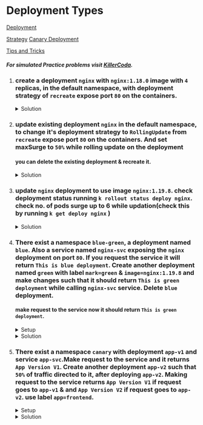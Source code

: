 # Deployment Types

[Deployment](https://kubernetes.io/docs/concepts/workloads/controllers/deployment/)
</br>

[Strategy](https://kubernetes.io/docs/concepts/workloads/controllers/deployment/#strategy)
[Canary Deployment](https://kubernetes.io/docs/concepts/workloads/controllers/deployment/#canary-deployment)
</br>

[Tips and Tricks](../../tips_and_tricks.md)

##### For simulated Practice problems visit [KillerCoda](https://killercoda.com/amitk).

1.  ### create a deployment `nginx` with `nginx:1.18.0` image with `4` replicas, in the default namespace, with deployment strategy of `recreate` expose port `80` on the containers.

    <details><summary>Solution</summary>
      <p>

      ```bash
      #generate yaml file
      k create deploy nginx --image=nginx:1.18.0 --replicas=4 --dry-run=client -o yaml > deploy.yaml

      #update pod.yaml
      apiVersion: apps/v1
      kind: Deployment
      metadata:
        creationTimestamp: null
        labels:
          app: nginx
        name: nginx
      spec:
        replicas: 4
        selector:
          matchLabels:
            app: nginx
        strategy:
          type: Recreate
        template:
          metadata:
            creationTimestamp: null
            labels:
              app: nginx
          spec:
            containers:
            - image: nginx:1.18.0
              name: nginx
              ports:
                - containerPort: 80
              resources: {}
      status: {}


      # create deployment
      k create -f deploy.yaml
      ```

      </p>
    </details>

1.  ### update existing deployment `nginx` in the default namespace, to change it's deployment strategy to `RollingUpdate` from `recreate` expose port `80` on the containers. And set maxSurge to `50%` while rolling update on the deployment

    #### you can delete the existing deployment & recreate it.

    <details><summary>Solution</summary>
      <p>

      ```bash
      #generate yaml file
      k create deploy nginx --image=nginx:1.18.0 --replicas=4 --dry-run=client -o yaml > deploy.yaml

      #update pod.yaml
      apiVersion: apps/v1
      kind: Deployment
      metadata:
        creationTimestamp: null
        labels:
          app: nginx
        name: nginx
      spec:
        replicas: 4
        selector:
          matchLabels:
            app: nginx
        strategy:
          type: RollingUpdate
          rollingUpdate:
            maxSurge: 50%
        template:
          metadata:
            creationTimestamp: null
            labels:
              app: nginx
          spec:
            containers:
            - image: nginx:1.18.0
              name: nginx
              ports:
                - containerPort: 80
              resources: {}
      status: {}


      # create deployment
      k create -f deploy.yaml
      ```

      </p>
    </details>

1.  ### update `nginx` deployment to use image `nginx:1.19.8`. check deployment status running `k rollout status deploy nginx`. check no. of pods surge up to 6 while updation(check this by running `k get deploy nginx` )


    <details><summary>Solution</summary>
      <p>

      ```bash
      #update the deployment
      k edit deploy nginx 
      # then edit the container image
    
      OR

      # set new image on the deployment
      k set image deploy nginx nginx=nginx:1.19.8
      ```

      </p>
    </details>

1.  ### There exist a namespace `blue-green`, a deployment named `blue`. Also a service named `nginx-svc` exposing the `nginx` deployment on port `80`. If you request the service it will return `This is blue deployment`. Create another deployment named `green` with label `mark=green` & `image=nginx:1.19.8` and make changes such that it should return `This is green deployment` while calling `nginx-svc` service. Delete `blue` deployment.

    #### make request to the service now it should return `This is green deployment`.


    <details><summary>Setup</summary>
      <p>

      ```text
      # copy contents to a file 'script.sh'
      #!/bin/bash

      # Create the namespace
      kubectl create namespace blue-green

      # Create the deployment
      kubectl apply -f - <<EOF
      apiVersion: apps/v1
      kind: Deployment
      metadata:
        creationTimestamp: null
        labels:
          app: nginx
        name: blue
        namespace: blue-green
      spec:
        replicas: 1
        selector:
          matchLabels:
            app: nginx
        strategy: {}
        template:
          metadata:
            creationTimestamp: null
            labels:
              app: nginx
              mark: blue
          spec:
            initContainers:
              - image: busybox
                name: busybox
                command: ["sh","-c","echo 'This is blue deployment' > /sd/index.html"]
                volumeMounts:
                  - name: store
                    mountPath: /sd
            containers:
            - image: nginx:1.18.0
              name: nginx
              ports:
                - containerPort: 80
              volumeMounts:
                - name: store
                  mountPath: /usr/share/nginx/html
              resources: {}
            volumes:
              - name: store
                emptyDir: {}
      EOF

      kubectl expose deployment nginx --type=ClusterIP --name=nginx-svc --port=80 --target-port=80 --selector=mark=blue --namespace=blue-green
      echo "Namespace, service and deployment  created successfully."
      ```
      ```bash
        # make the file executable
        chmod +x script.sh

        # run script
        ./script.sh

        # make request to the svc
        # check service ip
        k get svc -n blue-green

        wget -O- <IP>
      ```
      </p>
    </details>

    <details><summary>Solution</summary>
      <p>

      ```bash
      # update the deployment
        ...
        ...
        metadata:
          creationTimestamp: null
          labels:
            app: nginx
          name: blue
            ...
            ...
            labels:
              app: nginx
              mark: green
          spec:
            initContainers:
              - image: busybox
                name: busybox
                command: ["sh","-c","echo 'This is green deployment' > /sd/index.html"]
            ...
            ...
            containers:
              - image: nginx:1.19.8
                name: nginx
            ...
            ...

      # edit nginx-svc
      k edit svc nginx-svc
      # and update selector to mark: green
      ...
      selector:
        mark: green
      ...
      ```
      </p>
    </details>

1.  ### There exist a namespace `canary` with deployment `app-v1` and service `app-svc`.Make request to the service and it returns `App Version V1`. Create another deployment `app-v2` such that `50%` of traffic directed to it, after deploying `app-v2`. Making request to the service returns `App Version V1` if request goes to `app-v1` & and `App Version V2` if request goes to `app-v2`. use label `app=frontend`.


    <details><summary>Setup</summary>
      <p>

      ```text
      # copy contents to a file 'script.sh'
      #!/bin/bash

      # Create the namespace
      kubectl create namespace canary

      # Create the deployment
      kubectl apply -f - <<EOF
      apiVersion: apps/v1
      kind: Deployment
      metadata:
        creationTimestamp: null
        labels:
          app: nginx
        name: app-v1
        namespace: canary
      spec:
        replicas: 2
        selector:
          matchLabels:
            app: frontend
        strategy: {}
        template:
          metadata:
            creationTimestamp: null
            labels:
              app: frontend
          spec:
            initContainers:
              - image: busybox
                name: busybox
                command: ["sh","-c","echo 'App Version V1' > /sd/index.html"]
                volumeMounts:
                  - name: store
                    mountPath: /sd
            containers:
            - image: nginx:1.18.0
              name: nginx
              ports:
                - containerPort: 80
              volumeMounts:
                - name: store
                  mountPath: /usr/share/nginx/html
              resources: {}
            volumes:
              - name: store
                emptyDir: {}
      EOF

      kubectl expose deployment app-v1 --type=ClusterIP --name=app-svc --port=80 --target-port=80 --selector=app=frontend --namespace=canary
      echo "Namespace, service and deployment  created successfully."
      ```
      ```bash
        # make the file executable
        chmod +x script.sh

        # run script
        ./script.sh

        # make request to the svc
        # check service ip
        k get svc -n canary

        wget -O- <IP>
      ```
      </p>
    </details>

    <details><summary>Solution</summary>
      <p>

      ```bash
      # create deployment app-v2
      apiVersion: apps/v1
      kind: Deployment
      metadata:
        creationTimestamp: null
        labels:
          app: nginx
        name: app-v2
        namespace: canary
      spec:
        replicas: 2
        selector:
          matchLabels:
            app: frontend
        strategy: {}
        template:
          metadata:
            creationTimestamp: null
            labels:
              app: frontend
          spec:
            initContainers:
              - image: busybox
                name: busybox
                command: ["sh","-c","echo 'App Version V2' > /sd/index.html"]
                volumeMounts:
                  - name: store
                    mountPath: /sd
            containers:
            - image: nginx:1.18.0
              name: nginx
              ports:
                - containerPort: 80
              volumeMounts:
                - name: store
                  mountPath: /usr/share/nginx/html
              resources: {}
            volumes:
              - name: store
                emptyDir: {}

      # make request to the svc
      # check service ip
      k get svc -n canary

      wget -O- <IP>
      ```
      </p>
    </details>